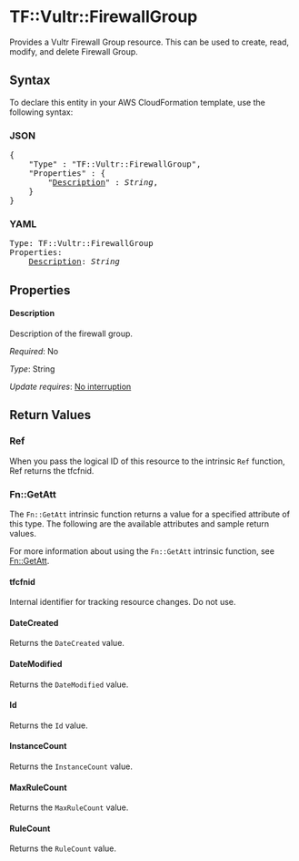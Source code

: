 # TF::Vultr::FirewallGroup

Provides a Vultr Firewall Group resource. This can be used to create, read, modify, and delete Firewall Group.

## Syntax

To declare this entity in your AWS CloudFormation template, use the following syntax:

### JSON

<pre>
{
    "Type" : "TF::Vultr::FirewallGroup",
    "Properties" : {
        "<a href="#description" title="Description">Description</a>" : <i>String</i>,
    }
}
</pre>

### YAML

<pre>
Type: TF::Vultr::FirewallGroup
Properties:
    <a href="#description" title="Description">Description</a>: <i>String</i>
</pre>

## Properties

#### Description

Description of the firewall group.

_Required_: No

_Type_: String

_Update requires_: [No interruption](https://docs.aws.amazon.com/AWSCloudFormation/latest/UserGuide/using-cfn-updating-stacks-update-behaviors.html#update-no-interrupt)

## Return Values

### Ref

When you pass the logical ID of this resource to the intrinsic `Ref` function, Ref returns the tfcfnid.

### Fn::GetAtt

The `Fn::GetAtt` intrinsic function returns a value for a specified attribute of this type. The following are the available attributes and sample return values.

For more information about using the `Fn::GetAtt` intrinsic function, see [Fn::GetAtt](https://docs.aws.amazon.com/AWSCloudFormation/latest/UserGuide/intrinsic-function-reference-getatt.html).

#### tfcfnid

Internal identifier for tracking resource changes. Do not use.

#### DateCreated

Returns the <code>DateCreated</code> value.

#### DateModified

Returns the <code>DateModified</code> value.

#### Id

Returns the <code>Id</code> value.

#### InstanceCount

Returns the <code>InstanceCount</code> value.

#### MaxRuleCount

Returns the <code>MaxRuleCount</code> value.

#### RuleCount

Returns the <code>RuleCount</code> value.

